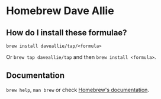# Homebrew Dave Allie
## How do I install these formulae?
`brew install daveallie/tap/<formula>`

Or `brew tap daveallie/tap` and then `brew install <formula>`.

## Documentation
`brew help`, `man brew` or check [Homebrew's documentation](https://github.com/Homebrew/brew/tree/master/share/doc/homebrew#readme).
